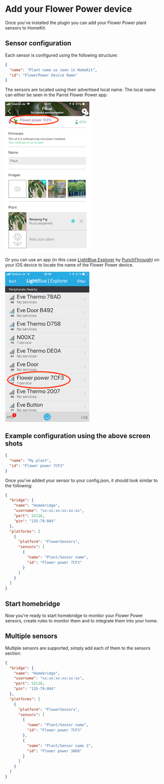 # Add your Flower Power device

Once you've installed the plugin you can add your Flower Power plant sensors to HomeKit.

## Sensor configuration

Each sensor is configured using the following structure:

```json
{
  "name": "Plant name as seen in HomeKit",
  "id": "FlowerPower Device Name"
}
```

The sensors are located using their advertised local name. The local name can either be seen
in the Parrot Flower Power app:

![Preview](ParrotFlowerPowerApp.png "Identify the Flower Power device")

Or you can use an app (in this case [LightBlue Explorer](https://itunes.apple.com/us/app/lightblue-explorer/id557428110?mt=8) by [PunchThrough](https://punchthrough.com)) on your iOS device to locate the name of the Flower Power device.

![Preview](LightBlueExplorer.png "Identify the Flower Power device")

## Example configuration using the above screen shots

```json
{
  "name": "My plant",
  "id": "Flower power 7CF3"
}
```

Once you've added your sensor to your config.json, it should look similar to the following:

```json
{
  "bridge": {
    "name": "Homebridge",
    "username": "xx:xx:xx:xx:xx:xx",
    "port": 52118,
    "pin": "135-79-864"
  },
  "platforms": [
    {
      "platform": "FlowerSensors",
      "sensors": [
        {
          "name": "Plant/Sensor name",
          "id": "Flower power 7CF3"
        }
      ]
    }
  ]
}
```

## Start homebridge

Now you're ready to start homebridge to monitor your Flower Power sensors, create
rules to monitor them and to integrate them into your home.

## Multiple sensors

Multiple sensors are supported, simply add each of them to the sensors section:

```json
{
  "bridge": {
    "name": "Homebridge",
    "username": "xx:xx:xx:xx:xx:xx",
    "port": 52118,
    "pin": "135-79-864"
  },
  "platforms": [
    {
      "platform": "FlowerSensors",
      "sensors": [
        {
          "name": "Plant/Sensor name",
          "id": "Flower power 7CF3"
        },
        {
          "name": "Plant/Sensor name 2",
          "id": "Flower power 3AD8"
        }
      ]
    }
  ]
}
```
